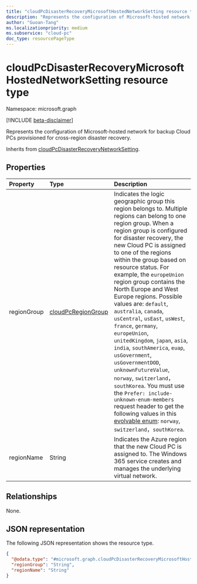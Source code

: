 ```yaml
---
title: "cloudPcDisasterRecoveryMicrosoftHostedNetworkSetting resource type"
description: "Represents the configuration of Microsoft-hosted network for backup Cloud PCs provisioned for cross-region disaster recovery."
author: "Guoan-Tang"
ms.localizationpriority: medium
ms.subservice: "cloud-pc"
doc_type: resourcePageType
---
```


# cloudPcDisasterRecoveryMicrosoftHostedNetworkSetting resource type

Namespace: microsoft.graph

[!INCLUDE [beta-disclaimer](../../includes/beta-disclaimer.md)]

Represents the configuration of Microsoft-hosted network for backup Cloud PCs provisioned for cross-region disaster recovery.

Inherits from [cloudPcDisasterRecoveryNetworkSetting](../resources/cloudpcdisasterrecoverynetworksetting.md).

## Properties

|Property|Type|Description|
|:---|:---|:---|
|regionGroup|[cloudPcRegionGroup](../resources/cloudpcsupportedregion.md#cloudpcregiongroup-values)|Indicates the logic geographic group this region belongs to. Multiple regions can belong to one region group. When a region group is configured for disaster recovery, the new Cloud PC is assigned to one of the regions within the group based on resource status. For example, the `europeUnion` region group contains the North Europe and West Europe regions. Possible values are: `default`, `australia`, `canada`, `usCentral`, `usEast`, `usWest`, `france`, `germany`, `europeUnion`, `unitedKingdom`, `japan`, `asia`, `india`, `southAmerica`, `euap`, `usGovernment`, `usGovernmentDOD`, `unknownFutureValue`, `norway`, `switzerland`，`southKorea`. You must use the `Prefer: include-unknown-enum-members` request header to get the following values in this [evolvable enum](/graph/best-practices-concept#handling-future-members-in-evolvable-enumerations): `norway`, `switzerland`，`southKorea`.|
|regionName|String|Indicates the Azure region that the new Cloud PC is assigned to. The Windows 365 service creates and manages the underlying virtual network.|

## Relationships

None.

## JSON representation

The following JSON representation shows the resource type.
<!-- {
  "blockType": "resource",
  "@odata.type": "microsoft.graph.cloudPcDisasterRecoveryMicrosoftHostedNetworkSetting"
}
-->

``` json
{
  "@odata.type": "#microsoft.graph.cloudPcDisasterRecoveryMicrosoftHostedNetworkSetting",
  "regionGroup": "String",
  "regionName": "String"
}
```
